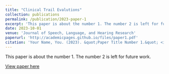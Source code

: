 ```yaml
---
title: "Clinical Trail Evalutions"
collection: publications
permalink: /publication/2023-paper-1
excerpt: 'This paper is about the number 1. The number 2 is left for future work.'
date: 2023-10-01
venue: 'Journal of Speech, Language, and Hearing Research'
paperurl: 'http://academicpages.github.io/files/paper1.pdf'
citation: 'Your Name, You. (2023). &quot;Paper Title Number 1.&quot; <i>Journal 1</i>. 1(1).'
---
```

This paper is about the number 1. The number 2 is left for future work.

[View paper here](https://pubmed.ncbi.nlm.nih.gov/37379241/)

